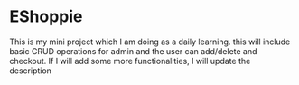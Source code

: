 # EShoppie
This is my mini project which I am doing as a daily learning. this will include basic CRUD operations for admin and the user can add/delete and checkout. If I will add some more functionalities, I will update the description
